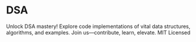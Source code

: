 # DSA
Unlock DSA mastery! Explore code implementations of vital data structures, algorithms, and examples. Join us—contribute, learn, elevate. MIT Licensed
